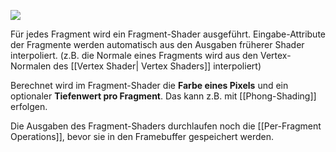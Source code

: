 
![](fragment_shader.png)

Für jedes Fragment wird ein Fragment-Shader ausgeführt.
Eingabe-Attribute der Fragmente werden automatisch aus den Ausgaben früherer Shader interpoliert. (z.B. die Normale eines Fragments wird aus den Vertex-Normalen des [[Vertex Shader| Vertex Shaders]] interpoliert)

Berechnet wird im Fragment-Shader die **Farbe eines Pixels** und ein optionaler **Tiefenwert pro Fragment**. Das kann z.B. mit [[Phong-Shading]] erfolgen.

Die Ausgaben des Fragment-Shaders durchlaufen noch die [[Per-Fragment Operations]], bevor sie in den Framebuffer gespeichert werden.